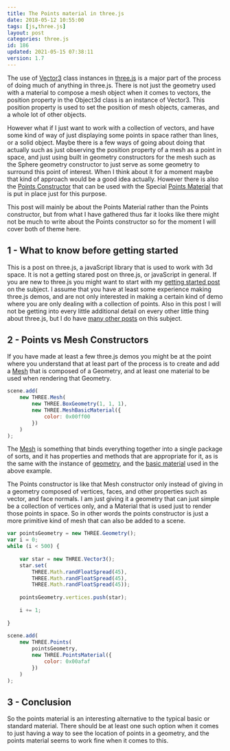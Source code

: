 ```yaml
---
title: The Points material in three.js
date: 2018-05-12 10:55:00
tags: [js,three.js]
layout: post
categories: three.js
id: 186
updated: 2021-05-15 07:38:11
version: 1.7
---
```


The use of [Vector3](/2018/04/15/threejs-vector3/) class instances in [three.js](https://threejs.org/) is a major part of the process of doing much of anything in three.js. There is not just the geometry used with a material to compose a mesh object when it comes to vectors, the position property in the Object3d class is an instance of Vector3. This position property is used to set the position of mesh objects, cameras, and a whole lot of other objects.

However what if I just want to work with a collection of vectors, and have some kind of way of just displaying some points in space rather than lines, or a solid object. Maybe there is a few ways of going about doing that actually such as just observing the position property of a mesh as a point in space, and just using built in geometry constructors for the mesh such as the Sphere geometry constructor to just serve as some geometry to surround this point of interest. When I think about it for a moment maybe that kind of approach would be a good idea actually. However there is also the [Points Constructor](https://threejs.org/docs/#api/en/objects/Points) that can be used with the Special [Points Material](https://threejs.org/docs/#api/en/materials/PointsMaterial) that is put in place just for this purpose.

<!-- more -->

This post will mainly be about the Points Material rather than the Points constructor, but from what I have gathered thus far it looks like there might not be much to write about the Points constructor so for the moment I will cover both of theme here.

## 1 - What to know before getting started

This is a post on three.js, a javaScript library that is used to work with 3d space. It is not a getting stared post on three.js, or javaScript in general. If you are new to three.js you might want to start with my [getting started post](/2018/04/04/threejs-getting-started/) on the subject. I assume that you have at least some experience making three.js demos, and are not only interested in making a certain kind of demo where you are only dealing with a collection of points. Also in this post I will not be getting into every little additional detail on every other little thing about three.js, but I do have [many other posts](/categories/three-js/) on this subject.

## 2 - Points vs Mesh Constructors

If you have made at least a few three.js demos you might be at the point where you understand that at least part of the process is to create and add a [Mesh](/2018/05/04/threejs-mesh/) that is composed of a Geometry, and at least one material to be used when rendering that Geometry.

```js
scene.add(
    new THREE.Mesh(
        new THREE.BoxGeometry(1, 1, 1),
        new THREE.MeshBasicMaterial({
            color: 0x00ff00
        })
    )
);
```

The [Mesh](/2018/05/04/threejs-mesh/) is something that binds everything together into a single package of sorts, and it has properties and methods that are appropriate for it, as is the same with the instance of [geometry](/2018/04/14/threejs-geometry/), and the [basic material](/2018/05/05/threejs-basic-material/) used in the above example.

The Points constructor is like that Mesh constructor only instead of giving in a geometry composed of vertices, faces, and other properties such as vector, and face normals. I am just giving it a geometry that can just simple be a collection of vertices only, and a Material that is used just to render those points in space. So in other words the points constructor is just a more primitive kind of mesh that can also be added to a scene.

```js
var pointsGeometry = new THREE.Geometry();
var i = 0;
while (i < 500) {
 
    var star = new THREE.Vector3();
    star.set(
        THREE.Math.randFloatSpread(45),
        THREE.Math.randFloatSpread(45),
        THREE.Math.randFloatSpread(45));
 
    pointsGeometry.vertices.push(star);
 
    i += 1;
 
}
 
scene.add(
    new THREE.Points(
        pointsGeometry, 
        new THREE.PointsMaterial({
            color: 0x00afaf
        })
    )
);
```

## 3 - Conclusion

So the points material is an interesting alternative to the typical basic or standard material. There should be at least one such option when it comes to just having a way to see the location of points in a geometry, and the points material seems to work fine when it comes to this.